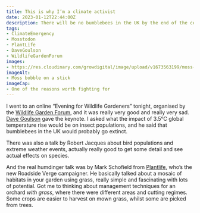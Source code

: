 ```yaml
---
title: This is why I’m a climate activist
date: 2023-01-12T22:44:00Z
description: There will be no bumblebees in the UK by the end of the century if we hit 3.5°C
tags: 
- ClimateEmergency
- Mosstodon
- PlantLife
- DaveGoulson
- WildlifeGardenForum
images: 
- https://res.cloudinary.com/growdigital/image/upload/v1673563199/moss-bobbles-230112.jpg
imageAlt:
- Moss bobble on a stick
imageCap:
- One of the reasons worth fighting for
---
```


I went to an online “Evening for Wildlife Gardeners” tonight, organised by the [Wildlife Garden Forum](http://wlgf.org/), and it was really very good and really very sad. [Dave Goulson](https://en.wikipedia.org/wiki/Dave_Goulson) gave the keynote. I asked what the impact of 3.5°C global temperature rise would be on insect populations, and he said that bumblebees in the UK would probably go extinct.

There was also a talk by Robert Jacques about bird populations and extreme weather events, actually really good to get some detail and see actual effects on species.

And the real humdinger talk was by Mark Schofield from [Plantlife](https://roadverges.plantlife.org.uk/), who’s the new Roadside Verge campaigner. He basically talked about a mosaic of habitats in your garden using grass, really simple and fascinating with lots of potential. Got me to thinking about management techniques for an orchard _with grass_, where there were different areas and cutting regimes. Some crops are easier to harvest on mown grass, whilst some are picked from trees.

